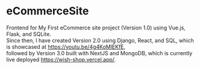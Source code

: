 # eCommerceSite
Frontend for My First eCommerce site project (Version 1.0) using Vue.js, Flask, and SQLite. <br />
Since then, I have created Version 2.0 using Django, React, and SQL, which is showcased at https://youtu.be/4g4KoMlEKfE, <br />
followed by Version 3.0 built with NextJS and MongoDB, which is currently live deployed https://wish-shop.vercel.app/.

